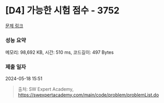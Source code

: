 # [D4] 가능한 시험 점수 - 3752 

[문제 링크](https://swexpertacademy.com/main/code/problem/problemDetail.do?contestProbId=AWHPkqBqAEsDFAUn) 

### 성능 요약

메모리: 98,692 KB, 시간: 510 ms, 코드길이: 497 Bytes

### 제출 일자

2024-05-18 15:51



> 출처: SW Expert Academy, https://swexpertacademy.com/main/code/problem/problemList.do
